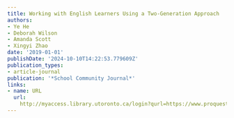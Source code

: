 ```yaml
---
title: Working with English Learners Using a Two-Generation Approach
authors:
- Ye He
- Deborah Wilson
- Amanda Scott
- Xingyi Zhao
date: '2019-01-01'
publishDate: '2024-10-10T14:22:53.779609Z'
publication_types:
- article-journal
publication: '*School Community Journal*'
links:
- name: URL
  url: 
    http://myaccess.library.utoronto.ca/login?qurl=https://www.proquest.com/docview/2396825936?accountid=14771&bdid=38382&_bd=mNBafeN6qUz0UM%2BhxV8hK1i%2B8is%3D
---
```

